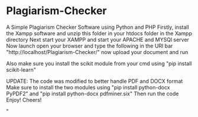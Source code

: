 # Plagiarism-Checker
A Simple Plagiarism Checker Software using Python and PHP
Firstly, install the Xampp software and unzip this folder in your htdocs folder in the Xampp directory
Next start your XAMPP and start your APACHE and MYSQl server
Now launch open your browser and type the following in the URl bar "http://localhost/Plagiarism-Checker/"
now upload your document and run 

Also make sure you install the scikit module from your cmd using "pip install scikit-learn"


UPDATE:
The code was modified to better handle PDF and DOCX format 
Make sure to install the two modules using "pip install python-docx PyPDF2" and "pip install python-docx pdfminer.six"
Then run the code
Enjoy!
Cheers!


"
